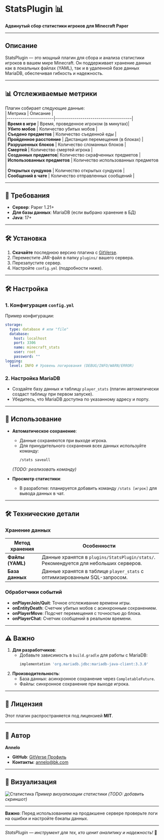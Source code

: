 # StatsPlugin 📊  
**Адвинутый сбор статистики игроков для Minecraft Paper**  

---

## Описание  
StatsPlugin — это мощный плагин для сбора и анализа статистики игроков в вашем мире Minecraft. Он поддерживает хранение данных как в локальных файлах (YAML), так и в удаленной базе данных MariaDB, обеспечивая гибкость и надежность.  

---

## 📊 Отслеживаемые метрики  
Плагин собирает следующие данные:  
| Метрика                | Описание                              |  
|------------------------|---------------------------------------|  
| **Время в игре**       | Время, проведенное игроком (в минутах)|  
| **Убито мобов**        | Количество убитых мобов               |  
| **Съедено предметов**  | Количество съеденной еды              |  
| **Пройденное расстояние** | Дистанция перемещения (в блоках)    |  
| **Разрушенных блоков** | Количество сломанных блоков           |  
| **Смертей**            | Количество смертей игрока             |  
| **Созданных предметов**| Количество скрафченных предметов      |  
| **Использованных предметов** | Количество использованных предметов |  
| **Открытых сундуков**  | Количество открытых сундуков          |  
| **Сообщений в чате**   | Количество отправленных сообщений     |  

---

## 🚀 Требования  
- **Сервер**: Paper 1.21+  
- **Для базы данных**: MariaDB (если выбрано хранение в БД)  
- **Java**: 17+  

---

## 🛠 Установка  
1. **Скачайте** последнюю версию плагина с [GitVerse](https://gitverse.ru/annelo/PluginTamplate).  
2. Переместите JAR-файл в папку `plugins/` вашего сервера.  
3. Перезапустите сервер.  
4. Настройте `config.yml` (подробности ниже).  

---

## 🛠 Настройка  
### 1. Конфигурация `config.yml`  
Пример конфигурации:  
```yaml  
storage:  
  type: database # или "file"  
  database:  
    host: localhost  
    port: 3306  
    name: minecraft_stats  
    user: root  
    password: ""  
logging:  
  level: INFO # Уровень логирования (DEBUG/INFO/WARN/ERROR)  
```  

### 2. Настройка MariaDB  
- Создайте базу данных и таблицу `player_stats` (плагин автоматически создаст таблицу при первом запуске).  
- Убедитесь, что MariaDB доступна по указанному адресу и порту.  

---

## 🔧 Использование  
- **Автоматическое сохранение**:  
  - Данные сохраняются при выходе игрока.  
  - Для принудительного сохранения всех данных используйте команду:  
    ```bash  
    /stats saveall  
    ```  
  *(TODO: реализовать команду)*  

- **Просмотр статистики**:  
  - В разработке: планируется добавить команду `/stats [игрок]` для вывода данных в чат.  

---

## 🛠 Технические детали  
### Хранение данных  
| Метод хранения | Особенности                                                                 |  
|----------------|-----------------------------------------------------------------------------|  
| **Файлы (YAML)** | Данные хранятся в `plugins/StatsPlugin/stats/`. Рекомендуется для небольших серверов. |  
| **База данных** | Данные хранятся в таблице `player_stats` с оптимизированным SQL-запросом. |  

### Обработчики событий  
- **onPlayerJoin/Quit**: Точное отслеживание времени игры.  
- **onEntityDeath**: Счетчик убитых мобов с асинхронным сохранением.  
- **onPlayerMove**: Подсчет перемещения с точностью до блока.  
- **onPlayerChat**: Счетчик сообщений в реальном времени.  

---

## ⚠️ Важно  
1. **Для разработчиков**:  
   - Добавьте зависимость в `build.gradle` для работы с MariaDB:  
     ```groovy  
     implementation 'org.mariadb.jdbc:mariadb-java-client:3.3.0'  
     ```  
2. **Производительность**:  
   - База данных: асинхронное сохранение через `CompletableFuture`.  
   - Файлы: синхронное сохранение при выходе игрока.  

---

## 📝 Лицензия  
Этот плагин распространяется под лицензией **MIT**.  

---

## 📢 Автор  
**Annelo**  
- **GitHub**: [GitVerse Профиль](https://gitverse.ru/annelo)  
- **Контакты**: annelo@bk.com  

---

## 🚀 Визуализация  
![Статистика](https://example.com/statistics-screenshot.png) *Пример визуализации статистики (TODO: добавить скриншот)*  

---

**Важно**: Перед использованием на продакшене сервере проверьте логи на ошибки и настройте бэкапы данных.  

---  
*StatsPlugin — инструмент для тех, кто ценит аналитику и надежность!* 🚀